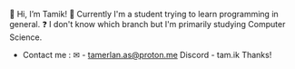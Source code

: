 👋 Hi, I’m Tamik!
📌 Currently I'm a student trying to learn programming in general.
❓ I don't know which branch but I'm primarily studying Computer Science.



- Contact me :
✉︎ - tamerlan.as@proton.me
Discord - tam.ik
Thanks!
